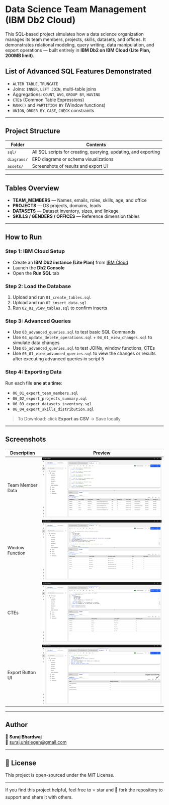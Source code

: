 # Data Science Team Management (IBM Db2 Cloud)

This SQL-based project simulates how a data science organization manages its team members, projects, skills, datasets, and offices. It demonstrates relational modeling, query writing, data manipulation, and export operations — built entirely in **IBM Db2 on IBM Cloud (Lite Plan, 200MB limit)**.

## List of Advanced SQL Features Demonstrated

- `ALTER TABLE`, `TRUNCATE`
- Joins: `INNER`, `LEFT JOIN`, multi-table joins
- Aggregations: `COUNT`, `AVG`, `GROUP BY`, `HAVING`
- `CTE`s (Common Table Expressions)
- `RANK()` and `PARTITION BY` (Window functions)
- `UNION`, `ORDER BY`, `CASE`, `CHECK` constraints

---

## Project Structure

| Folder         | Contents                                |
|----------------|------------------------------------------|
| `sql/`         | All SQL scripts for creating, querying, updating, and exporting |
| `diagrams/`    | ERD diagrams or schema visualizations    |
| `assets/`      | Screenshots of results and export UI     |

---

## Tables Overview

- **TEAM_MEMBERS** — Names, emails, roles, skills, age, and office
- **PROJECTS** — DS projects, domains, leads
- **DATASETS** — Dataset inventory, sizes, and linkage
- **SKILLS / GENDERS / OFFICES** — Reference dimension tables

---

## How to Run

### Step 1: IBM Cloud Setup
- Create an **IBM Db2 instance (Lite Plan)** from [IBM Cloud](https://cloud.ibm.com/catalog/services/db2)
- Launch the **Db2 Console**
- Open the **Run SQL** tab

### Step 2: Load the Database
1. Upload and run `01_create_tables.sql`
2. Upload and run `02_insert_data.sql`
3. Run `02_01_view_tables.sql` to confirm inserts

### Step 3: Advanced Queries
- Use `03_advanced_queries.sql` to test basic SQL Commands
- Use `04_update_delete_operations.sql` + `04_01_view_changes.sql` to simulate data changes
- Use `05_advanced_queries.sql` to test JOINs, window functions, CTEs
- Use `05_01_view_advanced_queries.sql` to view the changes or results after executing advanced queries in script 5

### Step 4: Exporting Data
Run each file **one at a time**:
- `06_01_export_team_members.sql`
- `06_02_export_projects_summary.sql`
- `06_03_export_datasets_inventory.sql`
- `06_04_export_skills_distribution.sql`

> To Download: click **Export as CSV** → Save locally

---

## Screenshots

| Description           | Preview                        |
|-----------------------|--------------------------------|
| Team Member Data      | ![Preview](assets/screenshots/02_Insert_data/09.png) |
| Window Function     | ![Preview](assets/screenshots/05_advanced_queries/29_q5.png) |
| CTEs     | ![CTE](assets/screenshots/05_advanced_queries/28_q4.png)         |
| Export Button UI      | ![Export](assets/screenshots/06_export_data/34_06_04_copy.png) |

---

## Author

👤 **Suraj Bhardwaj**  
📧 [suraj.unisiegen@gmail.com](mailto:suraj.unisiegen@gmail.com)

---

## 📄 License

This project is open-sourced under the MIT License.

---

If you find this project helpful, feel free to ⭐️ star and 🍴 fork the repository to support and share it with others.
